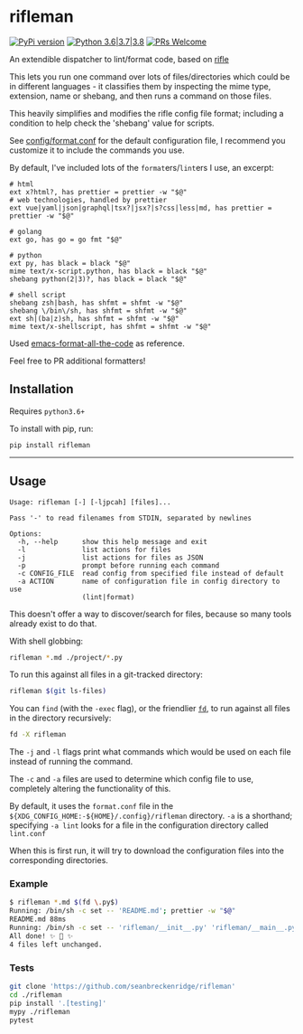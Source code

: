 # rifleman

[![PyPi version](https://img.shields.io/pypi/v/rifleman.svg)](https://pypi.python.org/pypi/rifleman) [![Python 3.6|3.7|3.8](https://img.shields.io/pypi/pyversions/rifleman.svg)](https://pypi.python.org/pypi/rifleman) [![PRs Welcome](https://img.shields.io/badge/PRs-welcome-brightgreen.svg?style=flat-square)](http://makeapullrequest.com)

An extendible dispatcher to lint/format code, based on [rifle](https://github.com/ranger/ranger)

This lets you run one command over lots of files/directories which could be in different languages - it classifies them by inspecting the mime type, extension, name or shebang, and then runs a command on those files.

This heavily simplifies and modifies the rifle config file format; including a condition to help check the 'shebang' value for scripts.

See [config/format.conf](./config/format.conf) for the default configuration file, I recommend you customize it to include the commands you use.

By default, I've included lots of the `format`ers/`lint`ers I use, an excerpt:

```
# html
ext x?html?, has prettier = prettier -w "$@"
# web technologies, handled by prettier
ext vue|yaml|json|graphql|tsx?|jsx?|s?css|less|md, has prettier = prettier -w "$@"

# golang
ext go, has go = go fmt "$@"

# python
ext py, has black = black "$@"
mime text/x-script.python, has black = black "$@"
shebang python(2|3)?, has black = black "$@"

# shell script
shebang zsh|bash, has shfmt = shfmt -w "$@"
shebang \/bin\/sh, has shfmt = shfmt -w "$@"
ext sh|(ba|z)sh, has shfmt = shfmt -w "$@"
mime text/x-shellscript, has shfmt = shfmt -w "$@"
```

Used [emacs-format-all-the-code](https://github.com/lassik/emacs-format-all-the-code) as reference.

Feel free to PR additional formatters!

## Installation

Requires `python3.6+`

To install with pip, run:

    pip install rifleman

---

## Usage

```
Usage: rifleman [-] [-ljpcah] [files]...

Pass '-' to read filenames from STDIN, separated by newlines

Options:
  -h, --help      show this help message and exit
  -l              list actions for files
  -j              list actions for files as JSON
  -p              prompt before running each command
  -c CONFIG_FILE  read config from specified file instead of default
  -a ACTION       name of configuration file in config directory to use
                  (lint|format)
```

This doesn't offer a way to discover/search for files, because so many tools already exist to do that.

With shell globbing:

```bash
rifleman *.md ./project/*.py
```

To run this against all files in a git-tracked directory:

```bash
rifleman $(git ls-files)
```

You can `find` (with the `-exec` flag), or the friendlier [`fd`](https://github.com/sharkdp/fd), to run against all files in the directory recursively:

```bash
fd -X rifleman
```

The `-j` and `-l` flags print what commands which would be used on each file instead of running the command.

The `-c` and `-a` files are used to determine which config file to use, completely altering the functionality of this.

By default, it uses the `format.conf` file in the `${XDG_CONFIG_HOME:-${HOME}/.config}/rifleman` directory. `-a` is a shorthand; specifying `-a lint` looks for a file in the configuration directory called `lint.conf`

When this is first run, it will try to download the configuration files into the corresponding directories.

### Example

```bash
$ rifleman *.md $(fd \.py$)
Running: /bin/sh -c set -- 'README.md'; prettier -w "$@"
README.md 88ms
Running: /bin/sh -c set -- 'rifleman/__init__.py' 'rifleman/__main__.py' 'setup.py' 'tests/test_rifleman.py'; black "$@"
All done! ✨ 🍰 ✨
4 files left unchanged.
```

### Tests

```bash
git clone 'https://github.com/seanbreckenridge/rifleman'
cd ./rifleman
pip install '.[testing]'
mypy ./rifleman
pytest
```
